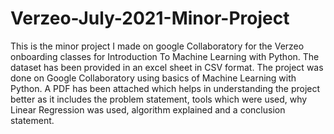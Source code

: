 # Verzeo-July-2021-Minor-Project
This is the minor project I made on google Collaboratory for the Verzeo onboarding classes for Introduction To Machine Learning with Python.
The dataset has been provided in an excel sheet in CSV format. The project was done on Google Collaboratory using basics of Machine Learning with Python.
A PDF has been attached which helps in understanding the project better as it includes the problem statement, tools which were used, why Linear Regression was used,
algorithm explained and a conclusion statement.

